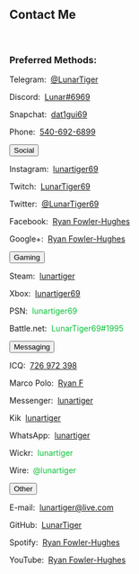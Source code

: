 <h2 id="contact">Contact Me</h2>
<br>
<h3>Preferred Methods:</h3>
<p>Telegram:&nbsp;&nbsp;<a href="https://t.me/LunarTiger" target="_blank" id="telegram">@LunarTiger</a></p>
<p>Discord:&nbsp;&nbsp;<a href="https://discordapp.com/users/206291426932293634" target="_blank" id="discord">Lunar#6969</a></p>
<p>Snapchat:&nbsp;&nbsp;<a href="https://www.snapchat.com/add/dat1gui69" target="_blank" id="snapchat">dat1gui69</a></p>
<p>Phone:&nbsp;&nbsp;<a href="tel:+15406926899" id="phone">540-692-6899</a></p>
<!--<p id="discordserver">Discord Server:&nbsp;&nbsp;<a href="https://discord.me/lunatics" target="_blank">Lunatics</a></p>-->
<button class="collapsible">Social</button>
<div class="innertext">
	<p>Instagram:&nbsp;&nbsp;<a href="https://www.instagram.com/lunartiger69/" target="_blank" id="instagram">lunartiger69</a></p>
	<p>Twitch:&nbsp;&nbsp;<a href="https://www.twitch.tv/lunartiger69" target="_blank" id="twitch">LunarTiger69</a></p>
	<p>Twitter:&nbsp;&nbsp;<a href="https://twitter.com/LunarTiger69" target="_blank" id="twitter">@LunarTiger69</a></p>
	<p>Facebook:&nbsp;&nbsp;<a href="https://www.facebook.com/lunartiger" target="_blank" id="facebook">Ryan Fowler-Hughes</a></p>
	<p>Google+:&nbsp;&nbsp;<a href="https://plus.google.com/+RyanFowlerHughes" target="_blank" id="google">Ryan Fowler-Hughes</a></p>
</div>
<button class="collapsible">Gaming</button>
<div class="innertext">
	<p>Steam:&nbsp;&nbsp;<a href="http://steamcommunity.com/id/lunartiger" target="_blank" id="steam">lunartiger</a></p>
	<p>Xbox:&nbsp;&nbsp;<a href="https://account.xbox.com/profile?gamertag=lunartiger69" target="_blank" id="xbox">lunartiger69</a></p>
	<p>PSN:&nbsp;&nbsp;<span style="color:#0ac139;" id="psn">lunartiger69</span></p>
	<p>Battle.net:&nbsp;&nbsp;<span style="color:#0ac139;" id="battlenet">LunarTiger69#1995</span></p>
</div>
<button class="collapsible">Messaging</button>
<div class="innertext">
	<p>ICQ:&nbsp;&nbsp;<a href="https://icq.com/people/726972398" target="_blank" id="icq">726 972 398</a></p>
	<p>Marco Polo:&nbsp;&nbsp;<a href="http://reachmeonmp.com/s/ryan-f-oi3kW" target="_blank" id="marcopolo">Ryan F</a></p>
	<p>Messenger:&nbsp;&nbsp;<a href="https://m.me/lunartiger" target="_blank" id="messenger">lunartiger</a></p>
	<p>Kik&nbsp;&nbsp;<a href="https://kik.me/lunartiger" target="_blank" id="kik">lunartiger</a></p>
	<p>WhatsApp:&nbsp;&nbsp;<a href="https://wa.me/15406926899" target="_blank" id="whatsapp">lunartiger</a></p>
	<p>Wickr:&nbsp;&nbsp;<span style="color:#0ac139;" id="wickr">lunartiger</span></p>
	<p>Wire:&nbsp;&nbsp;<span style="color:#0ac139;" id="wire">@lunartiger</span></p>
</div>
<button class="collapsible">Other</button>
<div class="innertext">
	<p>E-mail:&nbsp;&nbsp;<a href="mailto:lunartiger@live.com" target="_top" id="email">lunartiger@live.com</a></p>
	<p>GitHub:&nbsp;&nbsp;<a href="https://github.com/LunarTiger" target="_blank" id="github">LunarTiger</a></p>
	<p>Spotify:&nbsp;&nbsp;<a href="spotify:user:tet6uf8yxoga59316ykeisk45" id="spotify">Ryan Fowler-Hughes</a></p>
	<p>YouTube:&nbsp;&nbsp;<a href="https://www.youtube.com/user/69lunartiger" target="_blank" id="youtube">Ryan Fowler-Hughes</a></p>
</div>
<script>
if(window.location.hash){
	var director = document.getElementById(window.location.hash.substr(1));
	if (director != null && typeof director !== "undefined") {
		director.parentElement.parentElement.style.maxHeight = director.parentElement.parentElement.style.scrollHeight + "px";
	}
}
</script>
<script>
var coll = document.getElementsByClassName("collapsible");
var i;
for (i = 0; i < coll.length; i++) {
  coll[i].addEventListener("click", function() {
    this.classList.toggle("active");
    var content = this.parentElement.nextElementSibling;
    if (content.style.maxHeight){
      content.style.maxHeight = null;
    } else {
      content.style.maxHeight = content.scrollHeight + "px";
    } 
  });
}
</script>